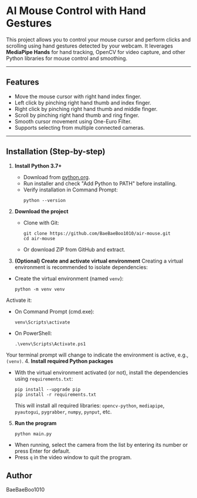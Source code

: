 # AI Mouse Control with Hand Gestures

This project allows you to control your mouse cursor and perform clicks and scrolling using hand gestures detected by your webcam. It leverages **MediaPipe Hands** for hand tracking, OpenCV for video capture, and other Python libraries for mouse control and smoothing.

---

## Features

- Move the mouse cursor with right hand index finger.
- Left click by pinching right hand thumb and index finger.
- Right click by pinching right hand thumb and middle finger.
- Scroll by pinching right hand thumb and ring finger.
- Smooth cursor movement using One-Euro Filter.
- Supports selecting from multiple connected cameras.

---

## Installation (Step-by-step)

1. **Install Python 3.7+**

   - Download from [python.org](https://www.python.org/downloads/windows/).
   - Run installer and check "Add Python to PATH" before installing.
   - Verify installation in Command Prompt:
     ```
     python --version
     ```

2. **Download the project**

   - Clone with Git:
     ```
     git clone https://github.com/BaeBaeBoo1010/air-mouse.git
     cd air-mouse
     ```
   - Or download ZIP from GitHub and extract.

3. **(Optional) Create and activate virtual environment**
  Creating a virtual environment is recommended to isolate dependencies:
  
  - Create the virtual environment (named `venv`):
     ```
     python -m venv venv
     ```
Activate it:
  - On Command Prompt (cmd.exe):
    ```
    venv\Scripts\activate
    ```
  - On PowerShell:
    ```
    .\venv\Scripts\Activate.ps1
    ```

Your terminal prompt will change to indicate the environment is active, e.g., `(venv)`.
4. **Install required Python packages**
  - With the virtual environment activated (or not), install the dependencies using `requirements.txt`:
    ```
    pip install --upgrade pip
    pip install -r requirements.txt
    ```
    This will install all required libraries: `opencv-python`, `mediapipe`, `pyautogui`, `pygrabber`, `numpy`, `pynput`, etc.
5. **Run the program**
    ```
    python main.py
    ```
  - When running, select the camera from the list by entering its number or press Enter for default.
  - Press `q` in the video window to quit the program.

## Author

BaeBaeBoo1010

